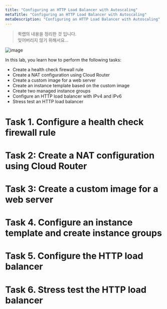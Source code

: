 ```yaml
---
title: "Configuring an HTTP Load Balancer with Autoscaling"
metaTitle: "Configuring an HTTP Load Balancer with Autoscaling"
metaDescription: "Configuring an HTTP Load Balancer with Autoscaling"
---
```


> 퀵랩의 내용을 정리한 것 입니다.  
> 잊어버리지 않기 위해서요...


![image](https://user-images.githubusercontent.com/16316626/153608582-fa715224-0b62-41fc-b2f6-ef6720672c10.png)


In this lab, you learn how to perform the following tasks:

* Create a health check firewall rule  
* Create a NAT configuration using Cloud Router  
* Create a custom image for a web server  
* Create an instance template based on the custom image  
* Create two managed instance groups  
* Configure an HTTP load balancer with IPv4 and IPv6  
* Stress test an HTTP load balancer  

# Task 1. Configure a health check firewall rule
# Task 2: Create a NAT configuration using Cloud Router
# Task 3: Create a custom image for a web server
# Task 4. Configure an instance template and create instance groups
# Task 5. Configure the HTTP load balancer
# Task 6. Stress test the HTTP load balancer
